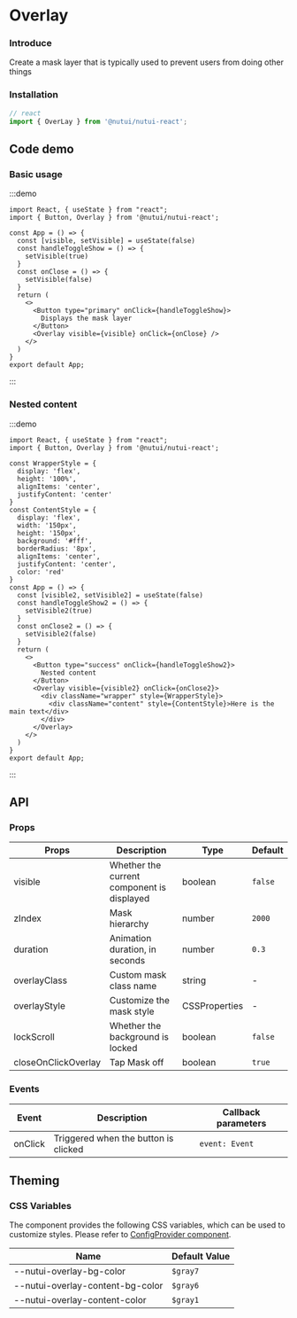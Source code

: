 # Overlay 

### Introduce

Create a mask layer that is typically used to prevent users from doing other things

### Installation


``` ts
// react
import { OverLay } from '@nutui/nutui-react';
```

## Code demo

### Basic usage

:::demo
```tsx
import React, { useState } from "react";
import { Button, Overlay } from '@nutui/nutui-react';

const App = () => {
  const [visible, setVisible] = useState(false)
  const handleToggleShow = () => {
    setVisible(true)
  }
  const onClose = () => {
    setVisible(false)
  }
  return (
    <>
      <Button type="primary" onClick={handleToggleShow}>
        Displays the mask layer
      </Button>
      <Overlay visible={visible} onClick={onClose} />
    </>
  )
}
export default App;
```
:::

### Nested content

:::demo
```tsx
import React, { useState } from "react";
import { Button, Overlay } from '@nutui/nutui-react';

const WrapperStyle = {
  display: 'flex',
  height: '100%',
  alignItems: 'center',
  justifyContent: 'center'
}
const ContentStyle = {
  display: 'flex',
  width: '150px',
  height: '150px',
  background: '#fff',
  borderRadius: '8px',
  alignItems: 'center',
  justifyContent: 'center',
  color: 'red'
}
const App = () => {
  const [visible2, setVisible2] = useState(false)
  const handleToggleShow2 = () => {
    setVisible2(true)
  }
  const onClose2 = () => {
    setVisible2(false)
  }
  return (
    <>
      <Button type="success" onClick={handleToggleShow2}>
        Nested content
      </Button>
      <Overlay visible={visible2} onClick={onClose2}>
        <div className="wrapper" style={WrapperStyle}>
          <div className="content" style={ContentStyle}>Here is the main text</div>
        </div>
      </Overlay>
    </>
  )
}
export default App;
```
:::

## API

### Props

| Props                   | Description             | Type           | Default |
| ---------------------- | ---------------- | -------------- | ------ |
| visible                   | Whether the current component is displayed | boolean        | `false`  |
| zIndex                | Mask hierarchy         | number | `2000`   |
| duration               | Animation duration, in seconds | number | `0.3`    |
| overlayClass          | Custom mask class name   | string         | -      |
| overlayStyle          | Customize the mask style   | CSSProperties  | -      |
| lockScroll          | Whether the background is locked   | boolean  | `false`     |
| closeOnClickOverlay | Tap Mask off | boolean        | `true`   |

### Events

| Event | Description       | Callback parameters     |
| ------ | ---------- | ------------ |
| onClick  | Triggered when the button is clicked | `event: Event` |


## Theming

### CSS Variables

The component provides the following CSS variables, which can be used to customize styles. Please refer to [ConfigProvider component](#/en-US/component/configprovider).

| Name | Default Value |
| --- | --- |
| --nutui-overlay-bg-color | `$gray7` |
| --nutui-overlay-content-bg-color | `$gray6` |
| --nutui-overlay-content-color | `$gray1` |
